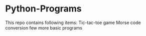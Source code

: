 # Python-Programs
This repo contains following items:
Tic-tac-toe game
Morse code conversion
few more basic programs

